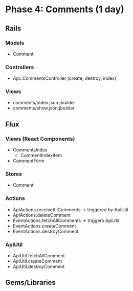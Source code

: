 # Phase 4: Comments (1 day)

## Rails
### Models
* Comment

### Controllers
* Api::CommentsController (create, destroy, index)

### Views
* comments/index.json.jbuilder
* comments/show.json.jbuilder

## Flux
### Views (React Components)
* CommentsIndex
  - CommentIndexItem
* CommentForm

### Stores
* Comment

### Actions
* ApiActions.receiveAllComments -> triggered by ApiUtil
* ApiActions.deleteComment
* EventActions.fetchAllComments -> triggers ApiUtil
* EventActions.createComment
* EventActions.destroyComment

### ApiUtil
* ApiUtil.fetchAllComment
* ApiUtil.createComment
* ApiUtil.destroyComment

## Gems/Libraries
